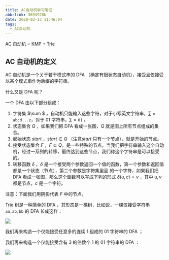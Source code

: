 ```yaml
---
title: AC自动机学习笔记
abbrlink: 3693928b
date: 2020-02-13 11:46:04
tags:
  - AC自动机
---
```


AC 自动机 = KMP + Trie

<!-- more -->

## AC 自动机的定义

AC 自动机是一个关于若干模式串的 DFA （确定有限状态自动机），接受且仅接受以某个模式串作为后缀的字符串。

什么又是 DFA 呢？

一个 DFA 由以下部分组成：

1. 字符集 $\sum $ ，自动机只能输入这些字符，对于小写英文字符串，$\sum = \texttt{abcd...z}$，对于 01 字符串，$\sum = \texttt{01}$ 。
2. 状态集合 $Q$ ，如果我们把 DFA 看成一张图，$Q$ 就是图上所有节点组成的集合。
3. 起始状态 $start$ ，$start \in Q$ （注意$start$ 只有一个节点），就是开始的节点。
4. 接受状态集合 $F$ ，$F \subseteq Q$，是一些特殊的节点，当我们把字符串输入这个自动机，经过一系列的转移，最终达到这些节点，我们称这个字符串是可以接受的。
5. 转移函数 $\delta$ ，$\delta$ 是一个接受两个参数返回一个值的函数，第一个参数和返回值都是一个状态（节点），第二个参数是字符集里面 的一个字符，如果我们把 DFA 看成一张图，那么这个函数可以写成下列的形式 $\delta(u,c)=v$  ，其中 $u,v$ 都是节点，$c$ 是一个字符。

注意：下面我们用阴影代表 $F$ 中的节点。

Trie 树是一种简单的 DFA ，其形态是一棵树，比如说，一棵仅接受字符串 $\texttt{aa,ab,bb}$ 的 DFA 长成这样：

![](https://i.loli.net/2020/02/14/tcwZVi8OkBSXYH3.jpg)

我们再来构造一个仅能接受任意多的连续 1 组成的 01 字符串的 DFA ；

我们再来构造一个仅能接受含有 3 的倍数个 1 的 01 字符串的 DFA ：

![](https://i.loli.net/2020/02/14/5o4BwNitpZMObAW.jpg)



